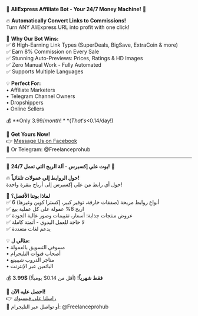 🚀 **AliExpress Affiliate Bot - Your 24/7 Money Machine!** 💸  

🔥 **Automatically Convert Links to Commissions!**  
Turn ANY AliExpress URL into profit with one click!  

🌟 **Why Our Bot Wins:**  
✅ 6 High-Earning Link Types (SuperDeals, BigSave, ExtraCoin & more)  
✅ Earn 8% Commission on Every Sale  
✅ Stunning Auto-Previews: Prices, Ratings & HD Images  
✅ Zero Manual Work - Fully Automated  
✅ Supports Multiple Languages  

💡 **Perfect For:**  
• Affiliate Marketers  
• Telegram Channel Owners  
• Dropshippers  
• Online Sellers  

💰 **Only $3.99/month!** (That's <$0.14/day!)  

📩 **Get Yours Now!**  
👉 [Message Us on Facebook](https://www.facebook.com/share/1EKxKHERmi/?mibextid=wwXIfr)  
📲 Or Telegram: @Freelanceprohub  

---

🚀 **بوت علي إكسبرس - آلة الربح التي تعمل 24/7!** 💸  

🔥 **حول الروابط إلى عمولات تلقائياً!**  
حول أي رابط من علي إكسبرس إلى أرباح بنقرة واحدة!  

🌟 **لماذا بوتنا الأفضل؟**  
✅ 6 أنواع روابط مربحة (صفقات خارقة، توفير كبير، إكسترا كوين وغيرها)  
✅ اربح 8% عمولة على كل عملية بيع  
✅ عروض منتجات جذابة: أسعار، تقييمات وصور عالية الجودة  
✅ لا حاجة للعمل اليدوي - أتمتة كاملة  
✅ يدعم لغات متعددة  

💡 **مثالي ل:**  
• مسوقي التسويق بالعمولة  
• أصحاب قنوات التليجرام  
• متاجر الدروب شيبينغ  
• البائعين عبر الإنترنت  

💰 **3.99$ فقط شهرياً!** (أقل من 0.14$ يومياً!)  

📩 **احصل عليه الآن!**  
👉 [راسلنا على فيسبوك](https://www.facebook.com/share/1EKxKHERmi/?mibextid=wwXIfr)  
📲 أو تواصل عبر التليجرام: @Freelanceprohub  
